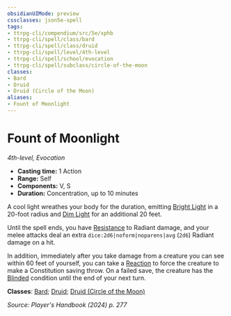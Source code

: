 ```yaml
---
obsidianUIMode: preview
cssclasses: json5e-spell
tags:
- ttrpg-cli/compendium/src/5e/xphb
- ttrpg-cli/spell/class/bard
- ttrpg-cli/spell/class/druid
- ttrpg-cli/spell/level/4th-level
- ttrpg-cli/spell/school/evocation
- ttrpg-cli/spell/subclass/circle-of-the-moon
classes:
- Bard
- Druid
- Druid (Circle of the Moon)
aliases:
- Fount of Moonlight
---
```

# Fount of Moonlight
*4th-level, Evocation*  


- **Casting time:** 1 Action
- **Range:** Self
- **Components:** V, S
- **Duration:** Concentration, up to 10 minutes

A cool light wreathes your body for the duration, emitting [Bright Light](Інструменти%20ДМ/CLI/rules/variant-rules/bright-light-xphb.md) in a 20-foot radius and [Dim Light](Інструменти%20ДМ/CLI/rules/variant-rules/dim-light-xphb.md) for an additional 20 feet.

Until the spell ends, you have [Resistance](Інструменти%20ДМ/CLI/rules/variant-rules/resistance-xphb.md) to Radiant damage, and your melee attacks deal an extra `dice:2d6|noform|noparens|avg` (`2d6`) Radiant damage on a hit.

In addition, immediately after you take damage from a creature you can see within 60 feet of yourself, you can take a [Reaction](Інструменти%20ДМ/CLI/rules/variant-rules/reaction-xphb.md) to force the creature to make a Constitution saving throw. On a failed save, the creature has the [Blinded](Інструменти%20ДМ/CLI/rules/conditions.md#Blinded) condition until the end of your next turn.

**Classes**: [Bard](Інструменти%20ДМ/CLI/lists/list-spells-classes-bard.md); [Druid](Інструменти%20ДМ/CLI/lists/list-spells-classes-druid.md); [Druid (Circle of the Moon)](Інструменти%20ДМ/CLI/lists/list-spells-classes-circle-of-the-moon-xphb.md "subclass=XPHB;class=XPHB")

*Source: Player's Handbook (2024) p. 277*